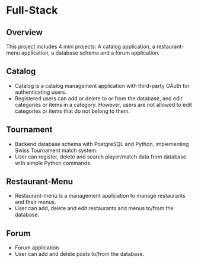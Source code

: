 # Full-Stack ## OverviewThis project includes 4 mini projects: A catalog application, a restaurant-menu application, a database schema and a forum application.## Catalog* Catalog is a catalog management application with third-party OAuth for authenticating users.* Registered users can add or delete to or from the database, and edit categories or items in a category. However, users are not allowed to editcategories or items that do not belong to them.## Tournament * Backend database schema with PostgreSQL and Python, implementing Swiss Tournament match system.* User can register, delete and search player/match data from database with simple Python commands.## Restaurant-Menu* Restaurant-menu is a management application to manage restaurants and their menus.* User can add, delete and edit restaurants and menus to/from the database.## Forum* Forum application* User can add and delete posts to/from the database.